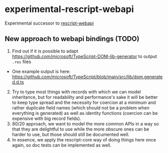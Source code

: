 # experimental-rescript-webapi
Experimental successor to [rescript-webapi](https://github.com/TheSpyder/rescript-webapi)

## New approach to webapi bindings (TODO)

1. Find out if it is possible to adapt https://github.com/microsoft/TypeScript-DOM-lib-generator to output `.res` files
  - One example output is here: https://github.com/microsoft/TypeScript/blob/main/src/lib/dom.generated.d.ts
2. Try to type most things with records with which we can model inheritance, but for readability and performance's sake it will be better to keep type spread and the necessity for coercion at a minimum and rather duplicate field names (which should not be a problem when everything is generated) as well as identity functions (coercion can be expensive with big record fields).
3. 80/20 approach, we want to model the more common APIs in a way so that they are delightful to use while the more obscure ones can be harder to use, but those should still be documented well.
4. In essence, we apply the rescript-core way of doing things here once again, so doc tests can be implemented as well.
